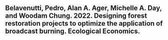 ## Belavenutti, Pedro, Alan A. Ager, Michelle A. Day, and Woodam Chung. 2022. Designing forest restoration projects to optimize the application of broadcast burning. Ecological Economics.
